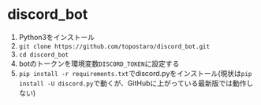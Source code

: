 # discord_bot


1. Python3をインストール
1. `git clone https://github.com/topostaro/discord_bot.git`
2. `cd discord_bot`
2. botのトークンを環境変数`DISCORD_TOKEN`に設定する
3. `pip install -r requirements.txt`でdiscord.pyをインストール(現状は`pip install -U discord.py`で動くが、GitHubに上がっている最新版では動作しない)
